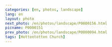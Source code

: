```yaml
---
categories: [en, photos, landscape]
lang: en
layout: photo
next_photo: /en/photos/landscape/P0000156.html
picname: P0000151
prev_photo: /en/photos/landscape/P0000094.html
tags: [Hottentotten Church]
---
```

